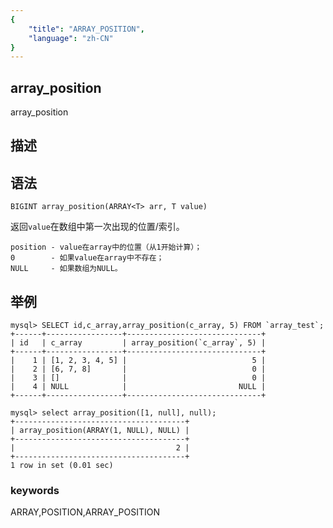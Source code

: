 ```yaml
---
{
    "title": "ARRAY_POSITION",
    "language": "zh-CN"
}
---
```


## array_position

array_position

## 描述

## 语法

`BIGINT array_position(ARRAY<T> arr, T value)`

返回`value`在数组中第一次出现的位置/索引。

```
position - value在array中的位置（从1开始计算）；
0        - 如果value在array中不存在；
NULL     - 如果数组为NULL。
```

## 举例

```
mysql> SELECT id,c_array,array_position(c_array, 5) FROM `array_test`;
+------+-----------------+------------------------------+
| id   | c_array         | array_position(`c_array`, 5) |
+------+-----------------+------------------------------+
|    1 | [1, 2, 3, 4, 5] |                            5 |
|    2 | [6, 7, 8]       |                            0 |
|    3 | []              |                            0 |
|    4 | NULL            |                         NULL |
+------+-----------------+------------------------------+

mysql> select array_position([1, null], null);
+--------------------------------------+
| array_position(ARRAY(1, NULL), NULL) |
+--------------------------------------+
|                                    2 |
+--------------------------------------+
1 row in set (0.01 sec)
```

### keywords

ARRAY,POSITION,ARRAY_POSITION

